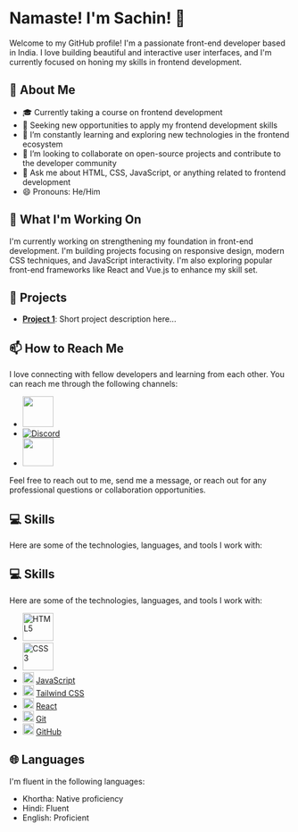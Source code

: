 # Namaste! I'm Sachin!  👋

Welcome to my GitHub profile! I'm a passionate front-end developer based in India. I love building beautiful and interactive user interfaces, and I'm currently focused on honing my skills in frontend development.

## 🌟 About Me

- 🎓 Currently taking a course on frontend development
- 💼 Seeking new opportunities to apply my frontend development skills
- 🌱 I’m constantly learning and exploring new technologies in the frontend ecosystem
- 👯 I’m looking to collaborate on open-source projects and contribute to the developer community
- 💬 Ask me about HTML, CSS, JavaScript, or anything related to frontend development
- 😄 Pronouns: He/Him

## 🔭 What I'm Working On

I'm currently working on strengthening my foundation in front-end development. I'm building projects focusing on responsive design, modern CSS techniques, and JavaScript interactivity. I'm also exploring popular front-end frameworks like React and Vue.js to enhance my skill set.

## 🚀 Projects

- [**Project 1**](https://github.com/IamSachin10/E-sketch.git): Short project description here...

## 📫 How to Reach Me

I love connecting with fellow developers and learning from each other. You can reach me through the following channels:

- [<img src="https://myclouddoor.com/wp-content/uploads/2019/11/Linkedin-logo.png" width="55" height="55">](https://www.linkedin.com/in/sachin-m-6a6a98a2/)
- [![Discord](https://img.shields.io/badge/Discord-Sachin%234277-7289DA?logo=discord&logoColor=white&style=flat-square)](https://discord.com/users/Sachin#4277)
- [<img src="https://th.bing.com/th/id/OIP.VPVx8mYEC2KaNEJYQJknvQHaEd?rs=1&pid=ImgDetMain" width="55" height="50">](mailto:sachin.frontenddev@gmail.com)

Feel free to reach out to me, send me a message, or reach out for any professional questions or collaboration opportunities.

## 💻 Skills

Here are some of the technologies, languages, and tools I work with:

## 💻 Skills

Here are some of the technologies, languages, and tools I work with:

- <img src="https://image.slidesharecdn.com/html-140215074152-phpapp01/95/html-1-638.jpg?cb=1392450195" alt="HTML5" width="55" height="50"> 
- <img src="https://1000logos.net/wp-content/uploads/2020/09/CSS-Logo.png" alt="CSS3" width="55" height="50">
- <img src="https://cdnjs.cloudflare.com/ajax/libs/font-awesome/6.0.0-beta3/svgs/regular/js.svg" alt="JavaScript" width="20" height="20"> [JavaScript](https://developer.mozilla.org/en-US/docs/Web/JavaScript)
- <img src="https://cdnjs.cloudflare.com/ajax/libs/font-awesome/6.0.0-beta3/svgs/brands/tailwind-css.svg" alt="Tailwind CSS" width="20" height="20"> [Tailwind CSS](https://tailwindcss.com/)
- <img src="https://cdnjs.cloudflare.com/ajax/libs/font-awesome/6.0.0-beta3/svgs/brands/react.svg" alt="React" width="20" height="20"> [React](https://reactjs.org/)
- <img src="https://cdnjs.cloudflare.com/ajax/libs/font-awesome/6.0.0-beta3/svgs/brands/git.svg" alt="Git" width="20" height="20"> [Git](https://git-scm.com/)
- <img src="https://cdnjs.cloudflare.com/ajax/libs/font-awesome/6.0.0-beta3/svgs/brands/github.svg" alt="GitHub" width="20" height="20"> [GitHub](https://github.com/)


## 🌐 Languages

I'm fluent in the following languages:

- Khortha: Native proficiency
- Hindi: Fluent
- English: Proficient


